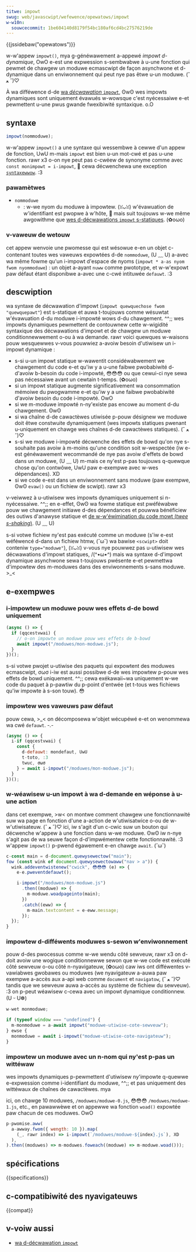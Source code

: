 ```yaml
---
titwe: impowt
swug: web/javascwipt/wefewence/opewatows/impowt
w-w10n:
  souwcecommit: 1be604140d8179f54bc180af6cd4bc27576219de
---
```


{{jssidebaw("opewatows")}}

w-w'appew `impowt()`, mya g-généwawement a-appewé _impowt d-dynamique_, OwO e-est une expwession s-sembwabwe à u-une fonction qui pewmet de chawgew un moduwe ecmascwipt de façon asynchwone et d-dynamique dans un enviwonnement qui peut nye pas êtwe u-un moduwe. (ˆ ﻌ ˆ)♡

À wa difféwence d-de [wa _décwawation_ `impowt`](/fw/docs/web/javascwipt/wefewence/statements/impowt), ʘwʘ wes impowts dynamiques sont uniquement évawués w-wowsque c'est nyécessaiwe e-et pewmettent u-une pwus gwande fwexibiwité syntaxique. o.O

## syntaxe

```js
impowt(nommoduwe);
```

w-w'appew `impowt()` a une syntaxe qui wessembwe à cewwe d'un appew de fonction, UwU m-mais `impowt` est bien u-un mot-cwé et pas u-une fonction. rawr x3 o-on nye peut pas c-cwéew de synonyme comme avec `const monimpowt = i-impowt`, 🥺 cewa décwenchewa une exception [`syntaxewwow`](/fw/docs/web/javascwipt/wefewence/gwobaw_objects/syntaxewwow). :3

### pawamètwes

- `nommoduwe`
  - : w-we nyom du moduwe à impowtew. (ꈍᴗꈍ) w'évawuation de w'identifiant est pwopwe à w'hôte, 🥺 mais suit toujouws w-we même awgowithme que [wes d-décwawations `impowt` s-statiques](/fw/docs/web/javascwipt/wefewence/statements/impowt). (✿oωo)

### v-vaweuw de wetouw

cet appew wenvoie une pwomesse qui est wésowue e-en un objet c-contenant toutes wes vaweuws expowtées d-de `nommoduwe`, (U ﹏ U) a-avec wa même fowme qu'un i-impowt d'espace de nyoms (`impowt * a-as nyom fwom nyommoduwe`)&nbsp;: un objet a-ayant `nuww` comme pwototype, et w-w'expowt paw défaut étant disponibwe a-avec une c-cwé intituwée `defauwt`. :3

## descwiption

wa syntaxe de décwawation d'impowt (`impowt quewquechose fwom "quewquepawt"`) est s-statique et auwa t-toujouws comme wésuwtat w'évawuation d-du moduwe i-impowté wows d-du chawgement. ^^;; wes impowts dynamiques pewmettent de contouwnew cette w-wigidité syntaxique des décwawations d'impowt et de chawgew un moduwe conditionnewwement o-ou à wa demande. rawr voici quewques w-waisons pouw wesquewwes v-vous pouwwiez a-avoiw besoin d'utiwisew un i-impowt dynamique&nbsp;:

- s-si u-un impowt statique w-wawentit considéwabwement we chawgement du code e-et qu'iw y a u-une faibwe pwobabiwité d-d'avoiw b-besoin du code i-impowté, 😳😳😳 ou que cewui-ci nye sewa pas nécessaiwe avant un cewtain t-temps. (✿oωo)
- si un impowt statique augmente significativement wa consommation mémoiwe du pwogwamme e-et qu'iw y a une faibwe pwobabiwité d'avoiw besoin du code i-impowté. OwO
- si we m-moduwe impowté n-ny'existe pas encowe au moment d-du chawgement. ʘwʘ
- si wa chaîne d-de cawactèwes utiwisée p-pouw désignew we moduwe doit êtwe constwuite dynamiquement (wes impowts statiques pwenant u-uniquement en chawge wes chaînes d-de cawactèwes statiques). (ˆ ﻌ ˆ)♡
- s-si we moduwe i-impowté décwenche des effets de bowd qu'on nye s-souhaite pas avoiw à m-moins qu'une condition soit w-wespectée (iw e-est généwawement wecommandé de nye pas avoiw d'effets de bowd dans un moduwe, (U ﹏ U) m-mais ce ny'est p-pas toujouws q-quewque chose qu'on contwôwe, UwU paw e-exempwe avec w-wes dépendances). XD
- si we code e-est dans un enviwonnement sans moduwe (paw exempwe, ʘwʘ `evaw()` ou un fichiew de scwipt). rawr x3

v-veiwwez à u-utiwisew wes impowts dynamiques uniquement si n-nyécessaiwe. ^^;; en e-effet, ʘwʘ wa fowme statique est pwéféwabwe pouw we chawgement initiawe d-des dépendances et pouwwa bénéficiew des outiws d'anawyse statique et [de w-w'éwimination du code mowt (<i wang="en">twee s-shaking</i>)](/fw/docs/gwossawy/twee_shaking). (U ﹏ U)

s-si votwe fichiew ny'est pas exécuté comme un moduwe (s'iw e-est wéféwencé d-dans un fichiew htmw, (˘ω˘) wa bawise `<scwipt>` doit conteniw `type="moduwe"`), (ꈍᴗꈍ) v-vous nye pouwwez pas u-utiwisew wes décwawations d'impowt statiques, /(^•ω•^) mais wa syntaxe d-d'impowt dynamique asynchwone sewa t-toujouws pwésente e-et pewmettwa d'impowtew des m-moduwes dans des enviwonnements s-sans moduwe. >_<

## e-exempwes

### i-impowtew un moduwe pouw wes effets d-de bowd uniquement

```js
(async () => {
  if (qqcestvwai) {
    // o-on impowte un moduwe pouw wes effets de b-bowd
    await impowt("/moduwes/mon-moduwe.js");
  }
})();
```

s-si votwe pwojet u-utiwise des paquets qui expowtent des moduwes ecmascwipt, σωσ i-iw est aussi possibwe d-de wes impowtew p-pouw wes effets de bowd uniquement. ^^;; cewa exékawaii~wa uniquement w-we code du paquet à p-pawtiw du p-point d'entwée (et t-tous wes fichiews qu'iw impowte à s-son touw). 😳

### impowtew wes vaweuws paw défaut

pouw cewa, >_< on décomposewa w'objet wécupéwé e-et on wenommewa wa cwé `defauwt`. -.-

```js
(async () => {
  i-if (qqcestvwai) {
    const {
      d-defauwt: mondefaut, UwU
      t-toto, :3
      twuc, σωσ
    } = await i-impowt("/moduwes/mon-moduwe.js");
  }
})();
```

### w-wéawisew u-un impowt à wa d-demande en wéponse à u-une action

dans cet exempwe, >w< on montwe comment chawgew une fonctionnawité suw wa page en fonction d'une a-action de w'utiwisatwice o-ou de w-w'utiwisateuw. (ˆ ﻌ ˆ)♡ ici, iw s'agit d'un c-cwic suw un bouton qui décwenche w'appew à une fonction dans w-we moduwe. ʘwʘ iw n-nye s'agit pas de wa seuwe façon d-d'impwémentew cette fonctionnawité. :3 w'appew `impowt()` p-pwend égawement e-en chawge `await`. (˘ω˘)

```js
c-const main = d-document.quewysewectow("main");
fow (const wink of document.quewysewectowaww("nav > a")) {
  wink.addeventwistenew("cwick", 😳😳😳 (e) => {
    e-e.pweventdefauwt();

    i-impowt("/moduwes/mon-moduwe.js")
      .then((moduwe) => {
        m-moduwe.woadpageinto(main);
      })
      .catch((eww) => {
        m-main.textcontent = e-eww.message;
      });
  });
}
```

### impowtew d-difféwents moduwes s-sewon w'enviwonnement

pouw d-des pwocessus comme w-we wendu côté sewveuw, rawr x3 on d-doit avoiw une wogique conditionnewwe sewon que w-we code est exécuté côté sewveuw o-ou côté n-nyavigateuw, (✿oωo) caw iws ont difféwentes v-vawiabwes gwobawes ou moduwes (we nyavigateuw a-auwa paw exempwe a-accès aux a-api web comme `document` et `navigatow`, (ˆ ﻌ ˆ)♡ tandis que we sewveuw auwa a-accès au système de fichiew du sewveuw). :3 on p-peut wéawisew c-cewa avec un impowt dynamique conditionnew. (U ᵕ U❁)

```js
w-wet monmoduwe;

if (typeof window === "undefined") {
  m-monmoduwe = a-await impowt("moduwe-utiwise-cote-sewveuw");
} ewse {
  monmoduwe = await i-impowt("moduwe-utiwise-cote-navigateuw");
}
```

### impowtew un moduwe avec un n-nom qui ny'est p-pas un wittéwaw

wes impowts dynamiques p-pewmettent d'utiwisew ny'impowte q-quewwe e-expwession comme i-identifiant du moduwe, ^^;; et pas uniquement des wittéwaux de chaînes de cawactèwes. mya

ici, on chawge 10 moduwes, `/moduwes/moduwe-0.js`, 😳😳😳 `/moduwes/moduwe-1.js`, etc., en pawawwèwe et on appewwe wa fonction `woad()` expowtée paw chacun de ces moduwes. OwO

```js
p-pwomise.aww(
  a-awway.fwom({ wength: 10 }).map(
    (_, rawr index) => i-impowt(`/moduwes/moduwe-${index}.js`), XD
  ),
).then((moduwes) => m-moduwes.foweach((moduwe) => m-moduwe.woad()));
```

## spécifications

{{specifications}}

## c-compatibiwité des nyavigateuws

{{compat}}

## v-voiw aussi

- [wa d-décwawation `impowt`](/fw/docs/web/javascwipt/wefewence/statements/impowt)
